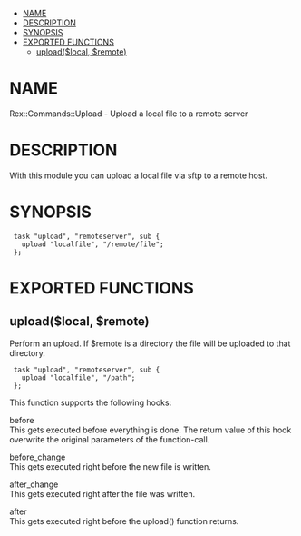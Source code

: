 -   [NAME](#NAME)
-   [DESCRIPTION](#DESCRIPTION)
-   [SYNOPSIS](#SYNOPSIS)
-   [EXPORTED FUNCTIONS](#EXPORTED-FUNCTIONS)
    -   [upload($local, $remote)](#upload-local-remote-)

# NAME

Rex::Commands::Upload - Upload a local file to a remote server

# DESCRIPTION

With this module you can upload a local file via sftp to a remote host.

# SYNOPSIS

     task "upload", "remoteserver", sub {
       upload "localfile", "/remote/file";
     };

# EXPORTED FUNCTIONS

## upload($local, $remote)

Perform an upload. If $remote is a directory the file will be uploaded to that directory.

     task "upload", "remoteserver", sub {
       upload "localfile", "/path";
     };

This function supports the following hooks:

before  
This gets executed before everything is done. The return value of this hook overwrite the original parameters of the function-call.

before\_change  
This gets executed right before the new file is written.

after\_change  
This gets executed right after the file was written.

after  
This gets executed right before the upload() function returns.
